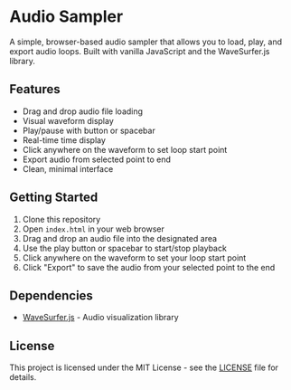 # Audio Sampler

A simple, browser-based audio sampler that allows you to load, play, and export audio loops. Built with vanilla JavaScript and the WaveSurfer.js library.

## Features

- Drag and drop audio file loading
- Visual waveform display
- Play/pause with button or spacebar
- Real-time time display
- Click anywhere on the waveform to set loop start point
- Export audio from selected point to end
- Clean, minimal interface

## Getting Started

1. Clone this repository
2. Open `index.html` in your web browser
3. Drag and drop an audio file into the designated area
4. Use the play button or spacebar to start/stop playback
5. Click anywhere on the waveform to set your loop start point
6. Click "Export" to save the audio from your selected point to the end

## Dependencies

- [WaveSurfer.js](https://wavesurfer-js.org/) - Audio visualization library

## License

This project is licensed under the MIT License - see the [LICENSE](LICENSE) file for details.

